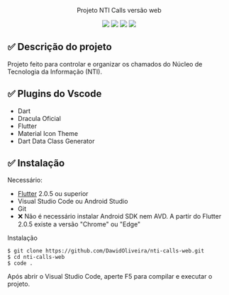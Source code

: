 <p align="center">Projeto NTI Calls versão web</p>

 <p align="center">
 <img src="https://img.shields.io/github/issues/dawidoliveira/nti-calls-web?style=for-the-badge"/>
 <img src="https://img.shields.io/github/forks/dawidoliveira/nti-calls-web?style=for-the-badge"/>
 <img src="https://img.shields.io/github/stars/dawidoliveira/nti-calls-web?style=for-the-badge"/>
 <img src="https://img.shields.io/github/license/dawidoliveira/nti-calls-web?style=for-the-badge"/>
 </p>

## ✅ Descrição do projeto
Projeto feito para controlar e organizar os chamados do Núcleo de Tecnologia da Informação (NTI).

## ✅ Plugins do Vscode

- Dart
- Dracula Oficial
- Flutter
- Material Icon Theme
- Dart Data Class Generator

## ✅  Instalação

Necessário:

- [Flutter](flutter.dev) 2.0.5 ou superior
- Visual Studio Code ou Android Studio
- Git
- ❌ Não é necessário instalar Android SDK nem AVD. A partir do Flutter 2.0.5 existe a versão "Chrome" ou "Edge"

Instalação

```
$ git clone https://github.com/DawidOliveira/nti-calls-web.git
$ cd nti-calls-web
$ code . 
```

Após abrir o Visual Studio Code, aperte F5 para compilar e executar o projeto.

